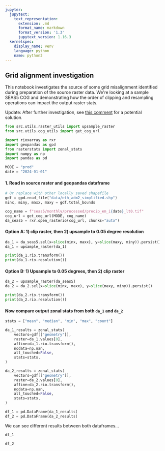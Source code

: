 ```yaml
---
jupyter:
  jupytext:
    text_representation:
      extension: .md
      format_name: markdown
      format_version: '1.3'
      jupytext_version: 1.16.3
  kernelspec:
    display_name: venv
    language: python
    name: python3
---
```


## Grid alignment investigation

This notebook investigates the source of some grid misalignment identified during preparation of the source raster data. We're looking at a sample SEAS5 COG and demonstrating how the order of clipping and resampling operations can impact the output raster stats.

Update: After further investigation, see [this comment](https://github.com/OCHA-DAP/ds-raster-stats/pull/13#issuecomment-2463353673) for a potential solution.

```python
from src.utils.raster_utils import upsample_raster
from src.utils.cog_utils import get_cog_url

import rioxarray as rxr
import geopandas as gpd
from rasterstats import zonal_stats
import numpy as np
import pandas as pd

MODE = "prod"
date = "2024-01-01"
```

#### 1. Read in source raster and geopandas dataframe

```python
# Or replace with other locally saved shapefile
gdf = gpd.read_file("data/eth_adm2_simplified.shp")
minx, miny, maxx, maxy = gdf.total_bounds

cog_name = f"seas5/monthly/processed/precip_em_i{date}_lt0.tif"
cog_url = get_cog_url(MODE, cog_name)
da_seas5 = rxr.open_rasterio(cog_url, chunks="auto")
```

#### Option A: 1) clip raster, then 2) upsample to 0.05 degree resolution

```python
da_1 = da_seas5.sel(x=slice(minx, maxx), y=slice(maxy, miny)).persist()
da_1 = upsample_raster(da_1)

print(da_1.rio.transform())
print(da_1.rio.resolution())
```

#### Option B: 1) Upsample to 0.05 degrees, then 2) clip raster

```python
da_2 = upsample_raster(da_seas5)
da_2 = da_2.sel(x=slice(minx, maxx), y=slice(maxy, miny)).persist()

print(da_2.rio.transform())
print(da_2.rio.resolution())
```

#### Now compare output zonal stats from both `da_1` and `da_2`

```python
stats = ["mean", "median", "min", "max", "count"]

da_1_results = zonal_stats(
    vectors=gdf[["geometry"]],
    raster=da_1.values[0],
    affine=da_1.rio.transform(),
    nodata=np.nan,
    all_touched=False,
    stats=stats,
)

da_2_results = zonal_stats(
    vectors=gdf[["geometry"]],
    raster=da_2.values[0],
    affine=da_2.rio.transform(),
    nodata=np.nan,
    all_touched=False,
    stats=stats,
)

df_1 = pd.DataFrame(da_1_results)
df_2 = pd.DataFrame(da_2_results)
```

We can see different results between both dataframes...

```python
df_1
```

```python
df_2
```
